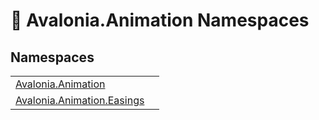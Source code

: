 # 📂 Avalonia.Animation Namespaces






## Namespaces
<table>
<tr>
<td><a href="N_Avalonia_Animation">Avalonia.Animation</a></td>
<td></td>
</tr>
<tr>
<td><a href="N_Avalonia_Animation_Easings">Avalonia.Animation.Easings</a></td>
<td></td>
</tr>
</table>
